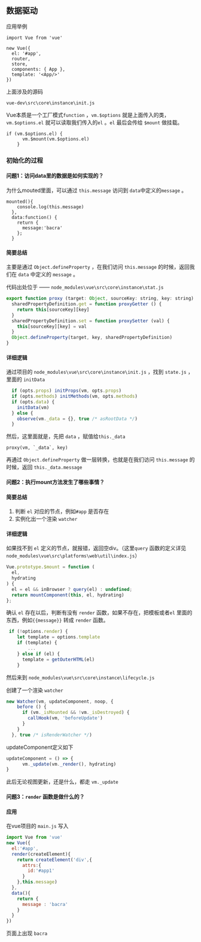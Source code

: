 ## 数据驱动

应用举例

```
import Vue from 'vue'

new Vue({
  el: '#app',
  router,
  store,
  components: { App },
  template: '<App/>'
})
```

上面涉及的源码

`vue-dev\src\core\instance\init.js`

Vue本质是一个工厂模式`function` ，`vm.$options` 就是上面传入的类，`vm.$options.el` 就可以读取我们传入的`el` 。`el` 最后会传给 `$mount` 做挂载。

```
if (vm.$options.el) {
      vm.$mount(vm.$options.el)
    }
```

### 初始化的过程

#### 问题1：访问data里的数据是如何实现的？

为什么mouted里面，可以通过 `this.message` 访问到 `data`中定义的`message` 。

```
mounted(){
    console.log(this.message)
  },
  data:function() {
    return {
      message:'bacra'
    };
  }
```

#### 简要总结

主要是通过 `Object.defineProperty` ，在我们访问 `this.message` 的时候，返回我们在 `data` 中定义的 `message` 。

代码出处位于 —— `node_modules\vue\src\core\instance\stat.js`

```js
export function proxy (target: Object, sourceKey: string, key: string) {
  sharedPropertyDefinition.get = function proxyGetter () {
    return this[sourceKey][key]
  }
  sharedPropertyDefinition.set = function proxySetter (val) {
    this[sourceKey][key] = val
  }
  Object.defineProperty(target, key, sharedPropertyDefinition)
}
```

#### 详细逻辑

通过项目的 `node_modules\vue\src\core\instance\init.js` ，找到 `state.js` ，里面的 `initData` 

```javascript
  if (opts.props) initProps(vm, opts.props)
  if (opts.methods) initMethods(vm, opts.methods)
  if (opts.data) {
    initData(vm)
  } else {
    observe(vm._data = {}, true /* asRootData */)
  }
```

然后，这里面就是，先把 `data` ，赋值给`this._data` 

```
proxy(vm, `_data`, key)
```

再通过 `Object.defineProperty` 做一层转换，也就是在我们访问 `this.message` 的时候，返回 `this._data.message`

#### 问题2：执行mount方法发生了哪些事情？

#### 简要总结

1. 判断 `el` 对应的节点，例如`#app` 是否存在
2. 实例化出一个渲染 `watcher`

#### 详细逻辑

如果找不到 `el`  定义的节点，就报错，返回空div。（这里`query` 函数的定义详见 `node_modules\vue\src\platforms\web\util\index.js`）

```js
Vue.prototype.$mount = function (
  el,
  hydrating
) {
  el = el && inBrowser ? query(el) : undefined;
  return mountComponent(this, el, hydrating)
};
```

确认 `el` 存在以后，判断有没有 `render` 函数，如果不存在，把模板或者`el` 里面的东西，例如`{{message}}` 转成 `render` 函数。

```js
 if (!options.render) {
    let template = options.template
    if (template) {
    	...
    } else if (el) {
      template = getOuterHTML(el)
    }
```

然后来到 `node_modules\vue\src\core\instance\lifecycle.js`

创建了一个渲染 `watcher`

```js
new Watcher(vm, updateComponent, noop, {
    before () {
      if (vm._isMounted && !vm._isDestroyed) {
        callHook(vm, 'beforeUpdate')
      }
    }
  }, true /* isRenderWatcher */)
```

updateComponent定义如下

```js
updateComponent = () => {
      vm._update(vm._render(), hydrating)
}
```

此后无论视图更新，还是什么，都走 `vm._update`

#### 问题3：`render` 函数是做什么的？

#### 应用

在vue项目的 `main.js` 写入

```js
import Vue from 'vue'
new Vue({
  el:'#app',
  render(createElement){
    return createElement('div',{
      attrs:{
        id:'#app1'
      }
    },this.message)
  },
  data(){
    return {
      message : 'bacra'
    }
  }
})
```

页面上出现 `bacra`